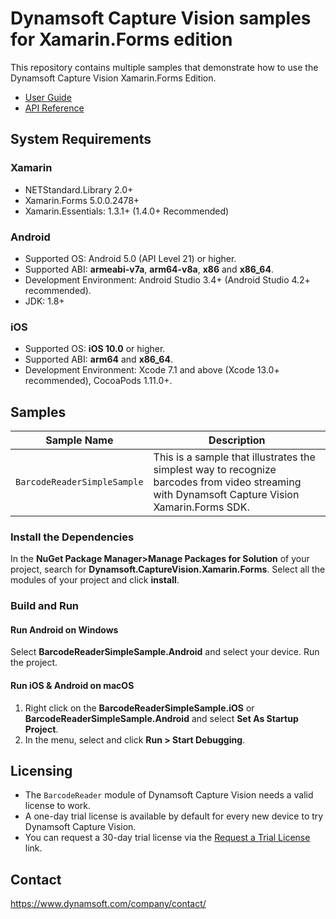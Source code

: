 # Dynamsoft Capture Vision samples for Xamarin.Forms edition

This repository contains multiple samples that demonstrate how to use the Dynamsoft Capture Vision Xamarin.Forms Edition.

* <a href="https://www.dynamsoft.com/capture-vision/docs/mobile/programming/xamarin/user-guide/barcode-reader.html?product=dbr&version=latest&repoType=mobile" target="_blank">User Guide</a>
* <a href="https://www.dynamsoft.com/capture-vision/docs/mobile/programming/xamarin/api-reference/?product=dbr&version=latest&repoType=mobile" target="_blank">API Reference</a>

## System Requirements

### Xamarin

* NETStandard.Library 2.0+
* Xamarin.Forms 5.0.0.2478+
* Xamarin.Essentials: 1.3.1+ (1.4.0+ Recommended)

### Android

* Supported OS: Android 5.0 (API Level 21) or higher.
* Supported ABI: **armeabi-v7a**, **arm64-v8a**, **x86** and **x86_64**.
* Development Environment: Android Studio 3.4+ (Android Studio 4.2+ recommended).
* JDK: 1.8+

### iOS

* Supported OS: **iOS 10.0** or higher.
* Supported ABI: **arm64** and **x86_64**.
* Development Environment: Xcode 7.1 and above (Xcode 13.0+ recommended), CocoaPods 1.11.0+.

## Samples

| Sample Name | Description |
| ----------- | ----------- |
| `BarcodeReaderSimpleSample` | This is a sample that illustrates the simplest way to recognize barcodes from video streaming with Dynamsoft Capture Vision Xamarin.Forms SDK. |

### Install the Dependencies

In the **NuGet Package Manager>Manage Packages for Solution** of your project, search for **Dynamsoft.CaptureVision.Xamarin.Forms**. Select all the modules of your project and click **install**.

### Build and Run

#### Run Android on Windows

Select **BarcodeReaderSimpleSample.Android** and select your device. Run the project.

#### Run iOS & Android on macOS

1. Right click on the **BarcodeReaderSimpleSample.iOS** or **BarcodeReaderSimpleSample.Android** and select **Set As Startup Project**.
2. In the menu, select and click **Run > Start Debugging**.

## Licensing

- The `BarcodeReader` module of Dynamsoft Capture Vision needs a valid license to work.
- A one-day trial license is available by default for every new device to try Dynamsoft Capture Vision.
- You can request a 30-day trial license via the [Request a Trial License](https://www.dynamsoft.com/customer/license/trialLicense?product=dbr&utm_source=github&package=xamarin&version=9) link.

## Contact

https://www.dynamsoft.com/company/contact/
